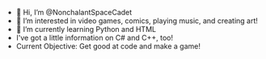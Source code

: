 - 👋 Hi, I’m @NonchalantSpaceCadet
- 👀 I’m interested in video games, comics, playing music, and creating art!
- 🌱 I’m currently learning Python and HTML
- I've got a little information on C# and C++, too!
- Current Objective: Get good at code and make a game!

<!---
NonchalantSpaceCadet/NonchalantSpaceCadet is a ✨ special ✨ repository because its `README.md` (this file) appears on your GitHub profile.
You can click the Preview link to take a look at your changes.
--->
